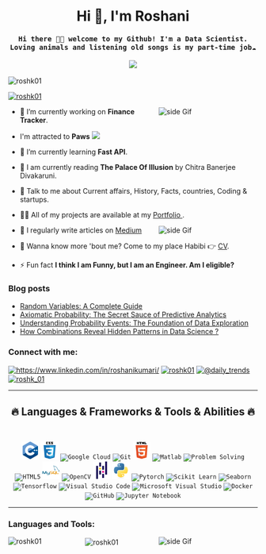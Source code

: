 <h1 align="center">Hi 🐶, I'm Roshani</h1>

<h4 align="center"><samp> Hi there 👋🏾  welcome to my Github! I'm a Data Scientist. Loving animals and listening old songs is my part-time job☁️ </samp></h4>

<p align="center">
  <img width="250" src="https://i.pinimg.com/originals/d6/8c/09/d68c09d888fff61aba86b3eede4148ac.gif">
</p>
<!-- <h3 align="center">A passionate Machine Learner from India</h3> -->

<p align="left"> <img src="https://komarev.com/ghpvc/?username=roshk01&label=Profile%20views&color=0e75b6&style=flat" alt="roshk01" /> </p>

<p align="left"> <a href="https://github.com/ryo-ma/github-profile-trophy"><img src="https://github-profile-trophy.vercel.app/?username=roshk01" alt="roshk01" /></a> </p>
<img src="https://i.pinimg.com/originals/7b/7c/f9/7b7cf921ce173141157bc30a2b03569e.gif" alt="side Gif" align="right" width="200" height="auto"/> 

- 🔭 I’m currently working on **Finance Tracker**.
- I'm attracted to **Paws** <img height="30" src="https://i.pinimg.com/originals/57/13/28/57132856a26238a8de821dbec2eaa642.gif">

- 🌱 I’m currently learning **Fast API**.
- 📖 I am currently reading **The Palace Of Illusion** by Chitra Banerjee Divakaruni.
- 💬 Talk to me about Current affairs, History, Facts, countries, Coding & startups.

- 👨‍💻 All of my projects are available at my <a href="https://roshanik.netlify.app/"> Portfolio </a>.
<img src="https://i.pinimg.com/originals/fb/54/84/fb54840e84aef6e2dcda3609caa8478f.gif" alt="side Gif" align="right" width="200" height="auto"/> 

- 📝 I regularly write articles on <a href= "https://medium.com/@daily_trends">Medium</a>

- 📄 Wanna know more 'bout me? Come to my place Habibi 👉 <a href="https://roshanik.netlify.app/cv"> CV</a>.
  
- ⚡ Fun fact **I think I am Funny, but I am an Engineer. Am I eligible?**

### Blog posts
<!-- BLOG-POST-LIST:START -->
- [Random Variables: A Complete Guide](https://medium.com/@Roshlibrary/random-variables-a-complete-guide-b2d7dabe45b1)
- [Axiomatic Probability: The Secret Sauce of Predictive Analytics](https://medium.com/@Roshlibrary/axiomatic-probability-the-secret-sauce-of-predictive-analytics-864a2f2e691e)
- [Understanding Probability Events: The Foundation of Data Exploration](https://medium.com/@Roshlibrary/understanding-probability-events-the-foundation-of-data-exploration-07f25787bb02)
- [How Combinations Reveal Hidden Patterns in Data Science ?](https://medium.com/@Roshlibrary/how-combinations-reveal-hidden-patterns-in-data-science-75c358d76423)
<!-- BLOG-POST-LIST:END -->

<h3 align="left">Connect with me:</h3>
<p align="left">
<a href="https://linkedin.com/in/https://www.linkedin.com/in/roshanikumari/" target="blank"><img align="center" src="https://raw.githubusercontent.com/rahuldkjain/github-profile-readme-generator/master/src/images/icons/Social/linked-in-alt.svg" alt="https://www.linkedin.com/in/roshanikumari/" height="30" width="40" /></a>
<a href="https://kaggle.com/roshk01" target="blank"><img align="center" src="https://raw.githubusercontent.com/rahuldkjain/github-profile-readme-generator/master/src/images/icons/Social/kaggle.svg" alt="roshk01" height="30" width="40" /></a>
<a href="https://medium.com/@daily_trends" target="blank"><img align="center" src="https://raw.githubusercontent.com/rahuldkjain/github-profile-readme-generator/master/src/images/icons/Social/medium.svg" alt="@daily_trends" height="30" width="40" /></a>
<a href="https://www.leetcode.com/roshk_01" target="blank"><img align="center" src="https://raw.githubusercontent.com/rahuldkjain/github-profile-readme-generator/master/src/images/icons/Social/leet-code.svg" alt="roshk_01" height="30" width="40" /></a>
<!-- <a href="https://www.instagram.com/roz_liferizz/" target="blank"><img align="center" src="https://upload.wikimedia.org/wikipedia/commons/thumb/a/a5/Instagram_icon.png/1200px-Instagram_icon.png" alt="roshk_01" height="35" width="40" /></a> -->
</p>
<hr>
<h2 align="center">🔥 Languages & Frameworks & Tools & Abilities 🔥</h2>
<br>
<p align="center">
  <code><img title="C++" height="35" src="https://raw.githubusercontent.com/devicons/devicon/master/icons/cplusplus/cplusplus-original.svg"></code>
  <code><img title="CSS" height="35" src="https://raw.githubusercontent.com/devicons/devicon/master/icons/css3/css3-original-wordmark.svg"></code>
  <code><img title="Google Cloud" height="35" src="https://www.vectorlogo.zone/logos/google_cloud/google_cloud-icon.svg"></code>
  <code><img title="Git" height="35" src="https://www.vectorlogo.zone/logos/git-scm/git-scm-icon.svg"></code>
  <code><img title="HTML" height="35" src="https://raw.githubusercontent.com/devicons/devicon/master/icons/html5/html5-original-wordmark.svg"></code>
  <code><img title="Matlab" height="35" src="https://upload.wikimedia.org/wikipedia/commons/2/21/Matlab_Logo.png"></code>
  <code><img title="Problem Solving" height="35" src="https://freesvg.org/img/cube_of_rubik_1.png"></code>
  <code><img title="HTML5" height="35" src="https://upload.wikimedia.org/wikipedia/commons/thumb/3/38/HTML5_Badge.svg/2048px-HTML5_Badge.svg.png"></code>
  <code><img title="MySQL" height="35" src="https://raw.githubusercontent.com/devicons/devicon/master/icons/mysql/mysql-original-wordmark.svg"></code>
  <code><img title="OpenCV" height="35" src="https://www.vectorlogo.zone/logos/opencv/opencv-icon.svg"></code>
  <code><img title="Pandas" height="35" src="https://raw.githubusercontent.com/devicons/devicon/2ae2a900d2f041da66e950e4d48052658d850630/icons/pandas/pandas-original.svg"></code>
  <code><img title="Python" height="35" src="https://raw.githubusercontent.com/devicons/devicon/master/icons/python/python-original.svg"></code>
  <code><img title="Pytorch" height="35" src="https://www.vectorlogo.zone/logos/pytorch/pytorch-icon.svg"></code>
  <code><img title="Scikit Learn" height="35" src="https://upload.wikimedia.org/wikipedia/commons/0/05/Scikit_learn_logo_small.svg"></code>
  <code><img title="Seaborn" height="35" src="https://seaborn.pydata.org/_images/logo-mark-lightbg.svg"></code>
  <code><img title="Tensorflow" height="35" src="https://www.vectorlogo.zone/logos/tensorflow/tensorflow-icon.svg"></code>
  <code><img title="Visual Studio Code" height="35" src="https://upload.wikimedia.org/wikipedia/commons/thumb/9/9a/Visual_Studio_Code_1.35_icon.svg/2048px-Visual_Studio_Code_1.35_icon.svg.png"></code>
  <code><img title="Microsoft Visual Studio" height="35" src="https://upload.wikimedia.org/wikipedia/commons/thumb/5/5f/Visual_Studio_Logo_%282013-2017%29.svg/1200px-Visual_Studio_Logo_%282013-2017%29.svg.png"></code>
  <code><img title="Docker" height="45" src="https://cdn4.iconfinder.com/data/icons/logos-and-brands/512/97_Docker_logo_logos-512.png"></code>
  <code><img title="GitHub" height="35" src="https://www.svgrepo.com/show/303615/github-icon-1-logo.svg"></code>
  <code><img title="Jupyter Notebook" height="35" src="https://upload.wikimedia.org/wikipedia/commons/thumb/3/38/Jupyter_logo.svg/883px-Jupyter_logo.svg.png"></code>
</p>
<hr>


<h3 align="left">Languages and Tools:</h3>
<p align="left"> </p>
<img src="https://i.pinimg.com/originals/4f/4e/16/4f4e1638e028090ff030ec2ae0fc6919.gif" alt="side Gif" align="right" width="200" height="auto"/>
<p><img align="left" src="https://github-readme-stats.vercel.app/api/top-langs?username=roshk01&show_icons=true&locale=en&layout=compact" alt="roshk01" width= "30%" /></p>

<p>&nbsp;<img align="center" src="https://github-readme-stats.vercel.app/api?username=roshk01&show_icons=true&locale=en" alt="roshk01" width="40%" /></p>

